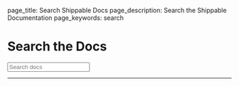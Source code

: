 page_title: Search Shippable Docs
page_description: Search the Shippable Documentation
page_keywords: search

# Search the Docs

<div id="search" class="row">
  <form action="search.html" class="col-md-6 col-no-pad">
    <input name="q" id="mkdocs-search-query" type="text" placeholder="Search docs">
  </form>
</div>

<div id="mkdocs-search-results" class="row">
</div>

---
